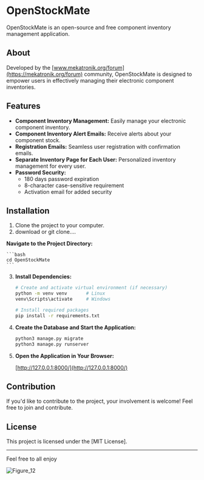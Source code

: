 # OpenStockMate

OpenStockMate is an open-source and free component inventory management application.

## About

Developed by the [www.mekatronik.org/forum](https://mekatronik.org/forum) community, OpenStockMate is designed to empower users in effectively managing their electronic component inventories.

## Features

- **Component Inventory Management:** Easily manage your electronic component inventory.
- **Component Inventory Alert Emails:** Receive alerts about your component stock.
- **Registration Emails:** Seamless user registration with confirmation emails.
- **Separate Inventory Page for Each User:** Personalized inventory management for every user.
- **Password Security:**
  - 180 days password expiration
  - 8-character case-sensitive requirement
  - Activation email for added security

## Installation

1. Clone the project to your computer.
2. download or git clone....

**Navigate to the Project Directory:**

    ```bash
    cd OpenStockMate
    ```

3. **Install Dependencies:**

    ```bash
    # Create and activate virtual environment (if necessary)
    python -m venv venv       # Linux
    venv\Scripts\activate     # Windows

    # Install required packages
    pip install -r requirements.txt
    ```

4. **Create the Database and Start the Application:**

    ```bash
    python3 manage.py migrate
    python3 manage.py runserver
    ```

5. **Open the Application in Your Browser:**

    [http://127.0.0.1:8000/](http://127.0.0.1:8000/)

## Contribution

If you'd like to contribute to the project, your involvement is welcome! Feel free to join and contribute.

## License

This project is licensed under the [MIT License].

---

Feel free to all enjoy


![Figure_12](https://github.com/CodeWizardette/OpenStockMate/assets/131625021/195a7f54-4bfb-4bd2-ae7f-bdf2eeb9f77e)

